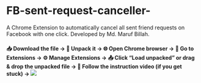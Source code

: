 # FB-sent-request-canceller-
A Chrome Extension to automatically cancel all sent friend requests on Facebook with one click. Developed by Md. Maruf Billah.


#### 📥 Download the file   → 📂 Unpack it   → 🌐 Open Chrome browser   → 🧩 Go to Extensions   → ⚙️ Manage Extensions   → 📤 Click “Load unpacked” or drag & drop the unpacked file   → 🎥 Follow the instruction video (if you get stuck)   → [![](https://markdown-videos-api.jorgenkh.no/youtube/YLXxWbC5X_s)](https://youtu.be/YLXxWbC5X_s)

